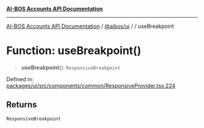 [**AI-BOS Accounts API Documentation**](../../../README.md)

***

[AI-BOS Accounts API Documentation](../../../README.md) / [@aibos/ui](../README.md) / [](../README.md) / useBreakpoint

# Function: useBreakpoint()

> **useBreakpoint**(): `ResponsiveBreakpoint`

Defined in: [packages/ui/src/components/common/ResponsiveProvider.tsx:224](https://github.com/pohlai88/accounts/blob/48103fb36d28b2b9bfb33472b6de2f719773cde9/packages/ui/src/components/common/ResponsiveProvider.tsx#L224)

## Returns

`ResponsiveBreakpoint`
